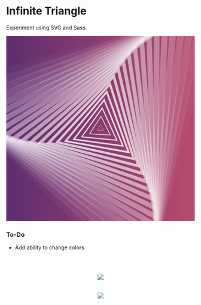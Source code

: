# Infinite Triangle

Experiment using SVG and Sass.

<img src="https://github.com/michaelkolesidis/infinite-triangle/blob/main/infinite-triangle-screenshot.png" style="width: 700px;">

### To-Do
- Add ability to change colors


[//]: # (Free Software)
<div align="center">
  <br>
  <br>

  <a href="https://en.wikipedia.org/wiki/Linux"><img src="https://upload.wikimedia.org/wikipedia/commons/thumb/f/f9/Made_with_Linux.png/240px-Made_with_Linux.png"></a>
</div>
<br>                                                      
<div align="center">
  <a href="https://endsoftwarepatents.org/innovating-without-patents"><img style="height: 90px;" src="https://static.fsf.org/nosvn/esp/logos/innovating-without-patents.svg"></a>
</div>
